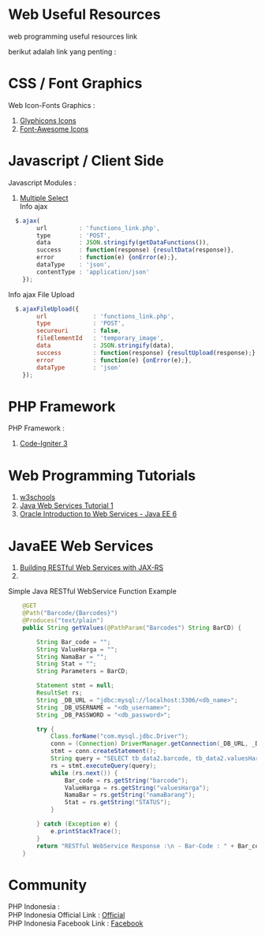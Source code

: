 # Web Useful Resources
web programming useful resources link

berikut adalah link yang penting :<br/>
# CSS / Font Graphics
Web Icon-Fonts Graphics :<br/>
1. <a href="http://glyphicons.com/" target="_blank">Glyphicons Icons</a><br/>
2. <a href="https://fortawesome.github.io/Font-Awesome/icons/" target="_blank">Font-Awesome Icons</a><br/>

# Javascript / Client Side
Javascript Modules :<br/>
1. <a href="http://wenzhixin.net.cn/p/multiple-select/docs/" target="_blank">Multiple Select</a><br/>
Info ajax<br/>
```javascript
  $.ajax(
        url 		: 'functions_link.php',
		type 		: 'POST',
		data 		: JSON.stringify(getDataFunctions()),
		success		: function(response) {resultData(response)},
		error		: function(e) {onError(e);},
		dataType 	: 'json',
		contentType : 'application/json'
	});
```
Info ajax File Upload<br/>
```javascript
  $.ajaxFileUpload({
		url 			: 'functions_link.php',
		type 			: 'POST',
		secureuri      	: false,
		fileElementId	: 'temporary_image',
		data			: JSON.stringify(data),
		success			: function(response) {resultUpload(response);},
		error			: function(e) {onError(e);},
		dataType 		: 'json'
	});
```
# PHP Framework
PHP Framework :<br/>
1. <a href="https://github.com/ivantcholakov/starter-public-edition-3" target="_blank">Code-Igniter 3</a><br/>

# Web Programming Tutorials
1. <a href="http://www.w3schools.com/" target="_blank">w3schools</a><br/>
2. <a href="http://www.javatpoint.com/" target="_blank">Java Web Services Tutorial 1</a><br/>
3. <a href="http://docs.oracle.com/javaee/6/tutorial/doc/gijti.html" target="_blank">Oracle Introduction to Web Services - Java EE 6</a><br/> 

# JavaEE Web Services
1. <a href="https://docs.oracle.com/javaee/6/tutorial/doc/giepu.html" target="_blank">Building RESTful Web Services with JAX-RS</a><br/>
2. 

Simple Java RESTful WebService Function Example<br/>
```java
    @GET
    @Path("Barcode/{Barcodes}")
    @Produces("text/plain")
    public String getValues(@PathParam("Barcodes") String BarCD) {

        String Bar_code = "";
        String ValueHarga = "";
        String NamaBar = "";
        String Stat = "";
        String Parameters = BarCD;

        Statement stmt = null;
        ResultSet rs;
        String _DB_URL = "jdbc:mysql://localhost:3306/<db_name>";
        String _DB_USERNAME = "<db_username>";
        String _DB_PASSWORD = "<db_password>";

        try {
            Class.forName("com.mysql.jdbc.Driver");
            conn = (Connection) DriverManager.getConnection(_DB_URL, _DB_USERNAME, _DB_PASSWORD);
            stmt = conn.createStatement();
            String query = "SELECT tb_data2.barcode, tb_data2.valuesHarga, tb_data2.namaBarang, tb_data2.STATUS FROM tb_data2 WHERE barcode = '" + Parameters + "';";
            rs = stmt.executeQuery(query);
            while (rs.next()) {
                Bar_code = rs.getString("barcode");
                ValueHarga = rs.getString("valuesHarga");
                NamaBar = rs.getString("namaBarang");
                Stat = rs.getString("STATUS");
            }

        } catch (Exception e) {
            e.printStackTrace();
        }
        return "RESTful WebService Response :\n - Bar-Code : " + Bar_code + "\n - Nama Barang : " + NamaBar + "\n - Harga Barang : " + ValueHarga + "\n - Data Status : " + Stat;
    }
```

# Community
PHP Indonesia : <br/>
PHP Indonesia Official Link : <a href="http://www.phpindonesia.or.id/" target="_blank">Official</a><br/>
PHP Indonesia Facebook Link : <a href="https://www.facebook.com/groups/35688476100/10153668442436101/" target="_blank">Facebook</a><br/>
